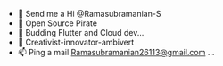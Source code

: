 - 👋 Send me a Hi @Ramasubramanian-S
- 👀 Open Source Pirate
- 🌱 Budding Flutter and Cloud dev... 
- 💞️ Creativist-innovator-ambivert
- 📫 Ping a mail Ramasubramanian26113@gmail.com ... 

<!---
Ramasubramanian-S/Ramasubramanian-S is a ✨ special ✨ repository because its `README.md` (this file) appears on your GitHub profile.
You can click the Preview link to take a look at your changes.
--->
